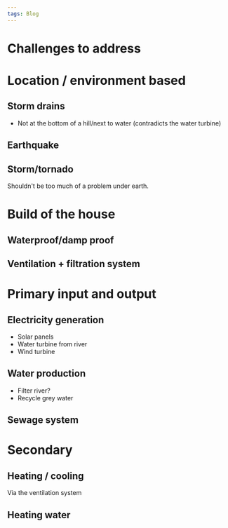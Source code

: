 ```yaml
---
tags: Blog
---
```


# 
# Challenges to address
# Location / environment based
## Storm drains
- Not at the bottom of a hill/next to water (contradicts the water turbine)
## Earthquake
## Storm/tornado
Shouldn't be too much of a problem under earth.

# Build of the house
## Waterproof/damp proof 
## Ventilation + filtration system

# Primary input and output
## Electricity generation
- Solar panels
- Water turbine from river
- Wind turbine
## Water production
- Filter river?
- Recycle grey water
## Sewage system

# Secondary 

## Heating / cooling 
Via the ventilation system 
## Heating water